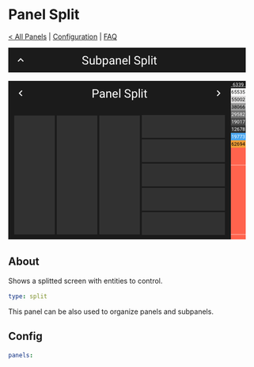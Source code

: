 # Panel Split

[< All Panels](README.md) | [Configuration](../Config.md) | [FAQ](../FAQ.md)

![Subpanel Split](../assets/subpanel_split.png)

![Panel Split](../assets/panel_split.png)

## About

Shows a splitted screen with entities to control.

```yaml
type: split
```

This panel can be also used to organize panels and subpanels.

## Config

```yaml
panels:

```
